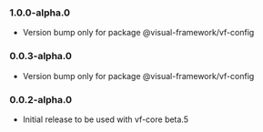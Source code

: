 ### 1.0.0-alpha.0

- Version bump only for package @visual-framework/vf-config

### 0.0.3-alpha.0

- Version bump only for package @visual-framework/vf-config

### 0.0.2-alpha.0

- Initial release to be used with vf-core beta.5
